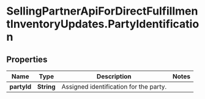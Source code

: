 # SellingPartnerApiForDirectFulfillmentInventoryUpdates.PartyIdentification

## Properties

Name | Type | Description | Notes
------------ | ------------- | ------------- | -------------
**partyId** | **String** | Assigned identification for the party. | 


